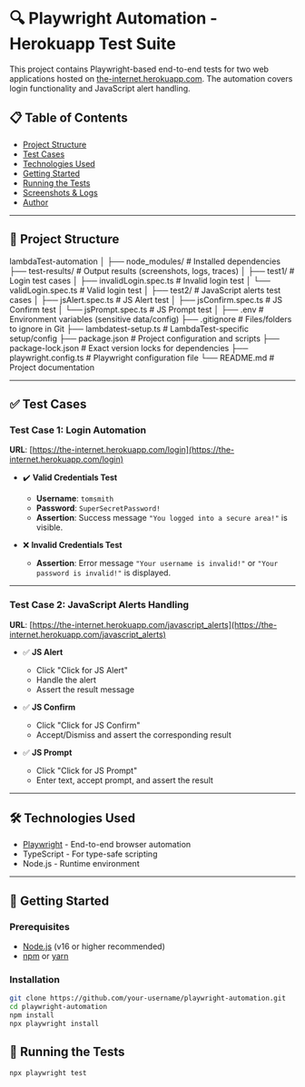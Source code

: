 # 🔍 Playwright Automation - Herokuapp Test Suite

This project contains Playwright-based end-to-end tests for two web applications hosted on [the-internet.herokuapp.com](https://the-internet.herokuapp.com/). The automation covers login functionality and JavaScript alert handling.

## 📋 Table of Contents

- [Project Structure](#file_folder-project-structure)
- [Test Cases](#-test-cases)
- [Technologies Used](#-technologies-used)
- [Getting Started](#rocket-getting-started)
- [Running the Tests](#runner-running-the-tests)
- [Screenshots & Logs](#camera_screenshots--logs)
- [Author](#bust_in_silhouette-author)

---

## :file_folder: Project Structure

lambdaTest-automation
│
├── node_modules/                # Installed dependencies
├── test-results/                # Output results (screenshots, logs, traces)
│
├── test1/                       # Login test cases
│   ├── invalidLogin.spec.ts     # Invalid login test
│   └── validLogin.spec.ts       # Valid login test
│
├── test2/                       # JavaScript alerts test cases
│   ├── jsAlert.spec.ts          # JS Alert test
│   ├── jsConfirm.spec.ts        # JS Confirm test
│   └── jsPrompt.spec.ts         # JS Prompt test
│
├── .env                         # Environment variables (sensitive data/config)
├── .gitignore                   # Files/folders to ignore in Git
├── lambdatest-setup.ts          # LambdaTest-specific setup/config
├── package.json                 # Project configuration and scripts
├── package-lock.json            # Exact version locks for dependencies
├── playwright.config.ts         # Playwright configuration file
└── README.md                    # Project documentation


---

## ✅ Test Cases

### Test Case 1: Login Automation

**URL**: [https://the-internet.herokuapp.com/login](https://the-internet.herokuapp.com/login)

- ✔️ **Valid Credentials Test**  
  - **Username**: `tomsmith`  
  - **Password**: `SuperSecretPassword!`  
  - **Assertion**: Success message `"You logged into a secure area!"` is visible.

- ❌ **Invalid Credentials Test**  
  - **Assertion**: Error message `"Your username is invalid!"` or `"Your password is invalid!"` is displayed.

---

### Test Case 2: JavaScript Alerts Handling

**URL**: [https://the-internet.herokuapp.com/javascript_alerts](https://the-internet.herokuapp.com/javascript_alerts)

- ✅ **JS Alert**  
  - Click "Click for JS Alert"  
  - Handle the alert  
  - Assert the result message

- ✅ **JS Confirm**  
  - Click "Click for JS Confirm"  
  - Accept/Dismiss and assert the corresponding result

- ✅ **JS Prompt**  
  - Click "Click for JS Prompt"  
  - Enter text, accept prompt, and assert the result

---

## 🛠️ Technologies Used

- [Playwright](https://playwright.dev/) - End-to-end browser automation
- TypeScript - For type-safe scripting
- Node.js - Runtime environment

---

## 🚀 Getting Started

### Prerequisites

- [Node.js](https://nodejs.org/) (v16 or higher recommended)
- [npm](https://www.npmjs.com/) or [yarn](https://yarnpkg.com/)

### Installation

```bash
git clone https://github.com/your-username/playwright-automation.git
cd playwright-automation
npm install
npx playwright install
 ```

## 🏃 Running the Tests
```bash
npx playwright test
```

